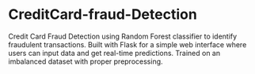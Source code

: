 # CreditCard-fraud-Detection
Credit Card Fraud Detection using Random Forest classifier to identify fraudulent transactions. Built with Flask for a simple web interface where users can input data and get real-time predictions. Trained on an imbalanced dataset with proper preprocessing.
